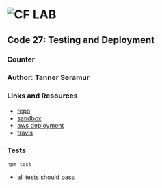 ![CF](http://i.imgur.com/7v5ASc8.png) LAB
=================================================

## Code 27: Testing and Deployment
### Counter

### Author: Tanner Seramur

### Links and Resources
* [repo](https://github.com/TannerSeramur/code-27)
* [sandbox](https://codesandbox.io/s/nrpplolm5j)
* [aws deployment](http://lab-27-seramur.s3-website-us-west-2.amazonaws.com/)
* [travis](https://www.travis-ci.com/TannerSeramur/code-27)

### Tests
`npm test`
* all tests should pass



